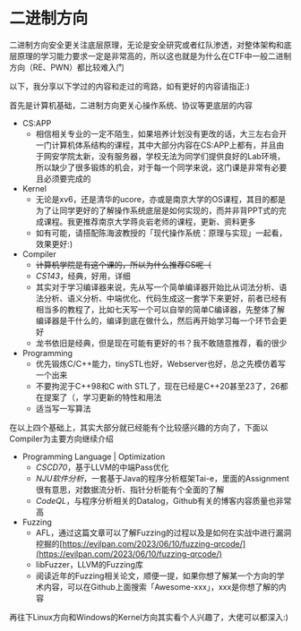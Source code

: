 # 二进制方向

二进制方向安全更关注底层原理，无论是安全研究或者红队渗透，对整体架构和底层原理的学习能力要求一定是非常高的，所以这也就是为什么在CTF中一般二进制方向（RE、PWN）都比较难入门

以下，我分享以下学过的内容和走过的弯路，如有更好的内容请指正:)



首先是计算机基础，二进制方向更关心操作系统、协议等更底层的内容

* CS:APP
  * 相信相关专业的一定不陌生，如果培养计划没有更改的话，大三左右会开一门计算机体系结构的课程，其中大部分内容在CS:APP上都有，并且由于网安学院太新，没有服务器，学校无法为同学们提供良好的Lab环境，所以缺少了很多锻炼的机会，对于每一个同学来说，这门课是非常有必要且必须要完成的
* Kernel
  * 无论是xv6，还是清华的ucore，亦或是南京大学的OS课程，其目的都是为了让同学更好的了解操作系统底层是如何实现的，而并非背PPT式的完成课程。我更推荐南京大学蒋炎岩老师的课程，更新、资料更多
  * 如有可能，请搭配陈海波教授的「现代操作系统：原理与实现」一起看，效果更好:)
* Compiler
  * ~~计算机学院是有这个课的，所以为什么推荐CS呢（~~
  * _CS143_，经典，好用，详细
  * 其实对于学习编译器来说，先从写一个简单编译器开始比从词法分析、语法分析、语义分析、中端优化、代码生成这一套学下来更好，前者已经有相当多的教程了，比如七天写一个可以自举的简单C编译器，先整体了解编译器是干什么的，编译到底在做什么，然后再开始学习每一个环节会更好
  * 龙书依旧是经典，但是现在可能有更好的书？我不敢随意推荐，看的很少
* Programming
  * 优先锻炼C/C++能力，tinySTL也好，Webserver也好，总之先模仿着写一个出来
  * 不要拘泥于C++98和C with STL了，现在已经是C++20甚至23了，26都在提案了（，学习更新的特性和用法
  * 适当写一写算法

在以上四个基础上，其实大部分就已经能有个比较感兴趣的方向了，下面以Compiler为主要方向继续介绍

* Programming Language | Optimization
  * _CSCD70_，基于LLVM的中端Pass优化
  * _NJU软件分析_，一套基于Java的程序分析框架Tai-e，里面的Assignment很有意思，对数据流分析、指针分析能有个全面的了解
  * _CodeQL_，与程序分析相关的Datalog，Github有关的博客内容质量也非常高
* Fuzzing
  * AFL，通过这篇文章可以了解Fuzzing的过程以及是如何在实战中进行漏洞挖掘的[https://evilpan.com/2023/06/10/fuzzing-qrcode/](https://evilpan.com/2023/06/10/fuzzing-qrcode/)
  * libFuzzer，LLVM的Fuzzing库
  * 阅读近年的Fuzzing相关论文，顺便一提，如果你想了解某一个方向的学术内容，可以在Github上面搜索「Awesome-xxx」，xxx是你想了解的内容

再往下Linux方向和Windows的Kernel方向其实看个人兴趣了，大佬可以都深入:)

